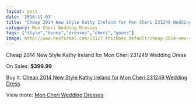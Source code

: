 ```yaml
---
layout: post
date: '2016-11-03'
title: "Cheap 2014 New Style Kathy Ireland for Mon Cheri 231249 Wedding Dress"
category: Mon Cheri Wedding Dresses
tags: ["style","bonny","dresses","cheri","gowns"]
image: http://www.neoformal.com/23127-thickbox_default/cheap-2014-new-style-kathy-ireland-for-mon-cheri-231249-wedding-dress.jpg
---
```

Cheap 2014 New Style Kathy Ireland for Mon Cheri 231249 Wedding Dress

On Sales: **$399.99**
<a href="https://www.neoformal.com/en/mon-cheri-wedding-dresses-2014/7725-cheap-2014-new-style-kathy-ireland-for-mon-cheri-231249-wedding-dress.html"><amp-img layout="responsive" width="600" height="600" src="//www.neoformal.com/23127-thickbox_default/cheap-2014-new-style-kathy-ireland-for-mon-cheri-231249-wedding-dress.jpg" alt="Cheap 2014 New Style Kathy Ireland for Mon Cheri 231249 Wedding Dress 0" /></a>

Buy it: [Cheap 2014 New Style Kathy Ireland for Mon Cheri 231249 Wedding Dress](https://www.neoformal.com/en/mon-cheri-wedding-dresses-2014/7725-cheap-2014-new-style-kathy-ireland-for-mon-cheri-231249-wedding-dress.html "Cheap 2014 New Style Kathy Ireland for Mon Cheri 231249 Wedding Dress")

View more: [Mon Cheri Wedding Dresses](https://www.neoformal.com/en/126-mon-cheri-wedding-dresses-2014 "Mon Cheri Wedding Dresses")